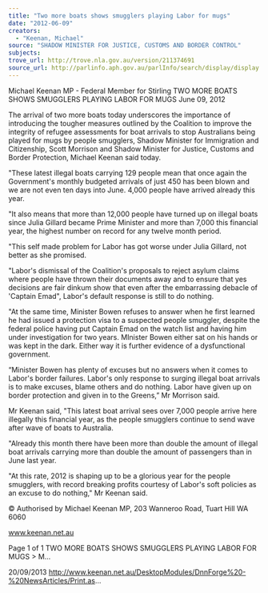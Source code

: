 ```yaml
---
title: "Two more boats shows smugglers playing Labor for mugs"
date: "2012-06-09"
creators:
  - "Keenan, Michael"
source: "SHADOW MINISTER FOR JUSTICE, CUSTOMS AND BORDER CONTROL"
subjects:
trove_url: http://trove.nla.gov.au/version/211374691
source_url: http://parlinfo.aph.gov.au/parlInfo/search/display/display.w3p;query=Id%3A%22media/pressrel/2736715%22
---
```


 Michael Keenan MP - Federal Member for  Stirling TWO MORE BOATS SHOWS SMUGGLERS  PLAYING LABOR FOR MUGS June 09, 2012

 The arrival of two more boats today underscores the importance of introducing the tougher measures outlined by the  Coalition to improve the integrity of refugee assessments for boat arrivals to stop Australians being played for mugs by  people smugglers, Shadow Minister for Immigration and Citizenship, Scott Morrison and Shadow Minister for Justice,  Customs and Border Protection, Michael Keenan said today. 

 "These latest illegal boats carrying 129 people mean that once again the Government's monthly budgeted arrivals of just  450 has been blown and we are not even ten days into June. 4,000 people have arrived already this year.

 "It also means that more than 12,000 people have turned up on illegal boats since Julia Gillard became Prime Minister  and more than 7,000 this financial year, the highest number on record for any twelve month period.

 "This self made problem for Labor has got worse under Julia Gillard, not better as she promised.

 "Labor's dismissal of the Coalition's proposals to reject asylum claims where people have thrown their documents away  and to ensure that yes decisions are fair dinkum show that even after the embarrassing debacle of 'Captain Emad",   Labor's default response is still to do nothing.

 "At the same time, Minister Bowen refuses to answer when he first learned he had issued a protection visa to a suspected  people smuggler, despite the federal police having put Captain Emad on the watch list and having him under investigation  for two years.  MInister Bowen either sat on his hands or was kept in the dark. Either way it is further evidence of a  dysfunctional government.

 “Minister Bowen has plenty of excuses but no answers when it comes to Labor's border failures. Labor's only response to  surging illegal boat arrivals is to make excuses, blame others and do nothing. Labor have given up on border protection  and given in to the Greens,” Mr Morrison said.

 Mr Keenan said, "This latest boat arrival sees over 7,000 people arrive here illegally this financial year, as the people  smugglers continue to send wave after wave of boats to Australia.

 "Already this month there have been more than double the amount of illegal boat arrivals carrying more than double the  amount of passengers than in June last year.

 "At this rate, 2012 is shaping up to be a glorious year for the people smugglers, with record breaking profits courtesy of  Labor's soft policies as an excuse to do nothing," Mr Keenan said. 

 © Authorised by Michael Keenan MP, 203 Wanneroo Road, Tuart Hill WA 6060

 www.keenan.net.au

 Page 1 of 1 TWO MORE BOATS SHOWS SMUGGLERS PLAYING LABOR FOR MUGS > M...

 20/09/2013 http://www.keenan.net.au/DesktopModules/DnnForge%20-%20NewsArticles/Print.as...

